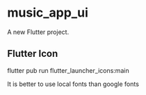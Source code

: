 # music_app_ui

A new Flutter project.

## Flutter Icon

flutter pub run flutter_launcher_icons:main

It is better to use local fonts than google fonts